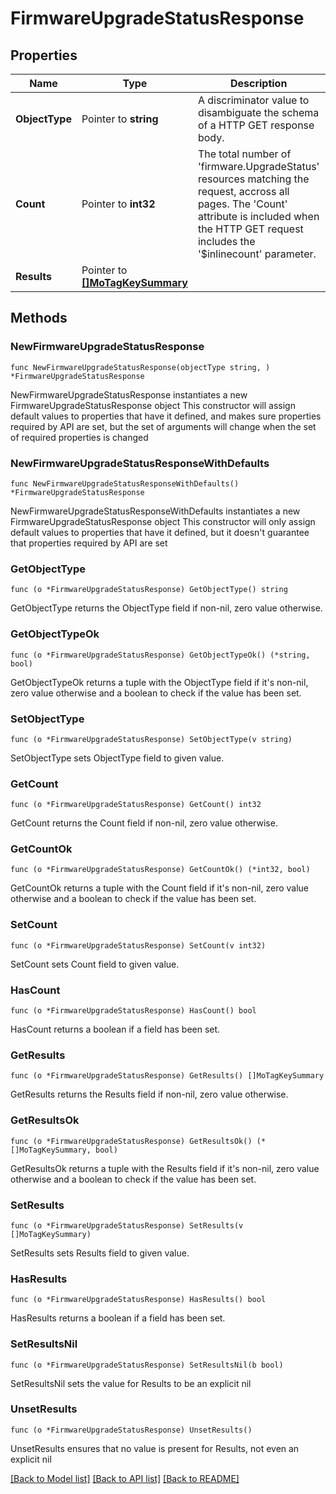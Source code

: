 # FirmwareUpgradeStatusResponse

## Properties

Name | Type | Description | Notes
------------ | ------------- | ------------- | -------------
**ObjectType** | Pointer to **string** | A discriminator value to disambiguate the schema of a HTTP GET response body. | 
**Count** | Pointer to **int32** | The total number of &#39;firmware.UpgradeStatus&#39; resources matching the request, accross all pages. The &#39;Count&#39; attribute is included when the HTTP GET request includes the &#39;$inlinecount&#39; parameter. | [optional] 
**Results** | Pointer to [**[]MoTagKeySummary**](MoTagKeySummary.md) |  | [optional] 

## Methods

### NewFirmwareUpgradeStatusResponse

`func NewFirmwareUpgradeStatusResponse(objectType string, ) *FirmwareUpgradeStatusResponse`

NewFirmwareUpgradeStatusResponse instantiates a new FirmwareUpgradeStatusResponse object
This constructor will assign default values to properties that have it defined,
and makes sure properties required by API are set, but the set of arguments
will change when the set of required properties is changed

### NewFirmwareUpgradeStatusResponseWithDefaults

`func NewFirmwareUpgradeStatusResponseWithDefaults() *FirmwareUpgradeStatusResponse`

NewFirmwareUpgradeStatusResponseWithDefaults instantiates a new FirmwareUpgradeStatusResponse object
This constructor will only assign default values to properties that have it defined,
but it doesn't guarantee that properties required by API are set

### GetObjectType

`func (o *FirmwareUpgradeStatusResponse) GetObjectType() string`

GetObjectType returns the ObjectType field if non-nil, zero value otherwise.

### GetObjectTypeOk

`func (o *FirmwareUpgradeStatusResponse) GetObjectTypeOk() (*string, bool)`

GetObjectTypeOk returns a tuple with the ObjectType field if it's non-nil, zero value otherwise
and a boolean to check if the value has been set.

### SetObjectType

`func (o *FirmwareUpgradeStatusResponse) SetObjectType(v string)`

SetObjectType sets ObjectType field to given value.


### GetCount

`func (o *FirmwareUpgradeStatusResponse) GetCount() int32`

GetCount returns the Count field if non-nil, zero value otherwise.

### GetCountOk

`func (o *FirmwareUpgradeStatusResponse) GetCountOk() (*int32, bool)`

GetCountOk returns a tuple with the Count field if it's non-nil, zero value otherwise
and a boolean to check if the value has been set.

### SetCount

`func (o *FirmwareUpgradeStatusResponse) SetCount(v int32)`

SetCount sets Count field to given value.

### HasCount

`func (o *FirmwareUpgradeStatusResponse) HasCount() bool`

HasCount returns a boolean if a field has been set.

### GetResults

`func (o *FirmwareUpgradeStatusResponse) GetResults() []MoTagKeySummary`

GetResults returns the Results field if non-nil, zero value otherwise.

### GetResultsOk

`func (o *FirmwareUpgradeStatusResponse) GetResultsOk() (*[]MoTagKeySummary, bool)`

GetResultsOk returns a tuple with the Results field if it's non-nil, zero value otherwise
and a boolean to check if the value has been set.

### SetResults

`func (o *FirmwareUpgradeStatusResponse) SetResults(v []MoTagKeySummary)`

SetResults sets Results field to given value.

### HasResults

`func (o *FirmwareUpgradeStatusResponse) HasResults() bool`

HasResults returns a boolean if a field has been set.

### SetResultsNil

`func (o *FirmwareUpgradeStatusResponse) SetResultsNil(b bool)`

 SetResultsNil sets the value for Results to be an explicit nil

### UnsetResults
`func (o *FirmwareUpgradeStatusResponse) UnsetResults()`

UnsetResults ensures that no value is present for Results, not even an explicit nil

[[Back to Model list]](../README.md#documentation-for-models) [[Back to API list]](../README.md#documentation-for-api-endpoints) [[Back to README]](../README.md)


